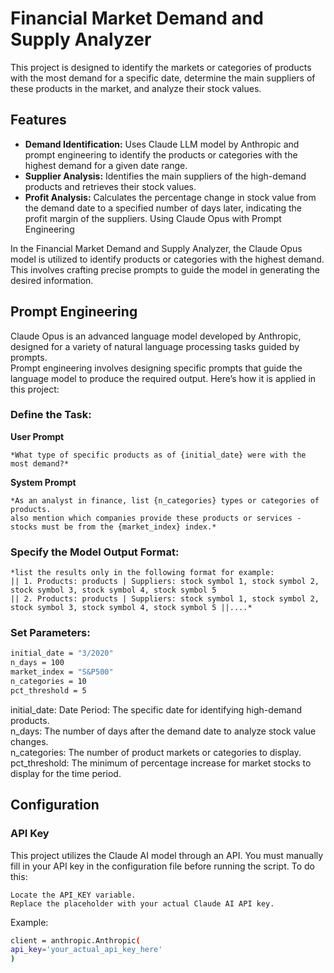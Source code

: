 # Financial Market Demand and Supply Analyzer
This project is designed to identify the markets or categories of products with the most demand for a specific date, determine the main suppliers of these products in the market, and analyze their stock values.

## Features
- **Demand Identification:** Uses Claude LLM model by Anthropic and prompt engineering to identify the products or categories with the highest demand for a given date range.
- **Supplier Analysis:** Identifies the main suppliers of the high-demand products and retrieves their stock values.
- **Profit Analysis:** Calculates the percentage change in stock value from the demand date to a specified number of days later, indicating the profit margin of the suppliers.
Using Claude Opus with Prompt Engineering

In the Financial Market Demand and Supply Analyzer, the Claude Opus model is utilized to identify products or categories with the highest demand. This involves crafting precise prompts to guide the model in generating the desired information.

## Prompt Engineering
Claude Opus is an advanced language model developed by Anthropic, designed for a variety of natural language processing tasks guided by prompts.   
Prompt engineering involves designing specific prompts that guide the language model to produce the required output. Here’s how it is applied in this project:   

### Define the Task:   
**User Prompt**   
```
*What type of specific products as of {initial_date} were with the most demand?*     
```
       
**System Prompt**   
```
*As an analyst in finance, list {n_categories} types or categories of products.   
also mention which companies provide these products or services - stocks must be from the {market_index} index.*   
```
       
### Specify the Model Output Format:    
```
*list the results only in the following format for example:      
|| 1. Products: products | Suppliers: stock symbol 1, stock symbol 2, stock symbol 3, stock symbol 4, stock symbol 5   
|| 2. Products: products | Suppliers: stock symbol 1, stock symbol 2, stock symbol 3, stock symbol 4, stock symbol 5 ||....*      
```
    
### Set Parameters:    
   ```bash
   initial_date = "3/2020"   
   n_days = 100   
   market_index = "S&P500"   
   n_categories = 10   
   pct_threshold = 5   
   ```   
initial_date: Date Period: The specific date for identifying high-demand products.   
n_days: The number of days after the demand date to analyze stock value changes.   
n_categories: The number of product markets or categories to display.
pct_threshold: The minimum of percentage increase for market stocks to display for the time period.

## Configuration
### API Key
This project utilizes the Claude AI model through an API. You must manually fill in your API key in the configuration file before running the script. To do this:

    Locate the API_KEY variable.
    Replace the placeholder with your actual Claude AI API key.

Example:   
```bash
client = anthropic.Anthropic(
api_key='your_actual_api_key_here'
)
```

